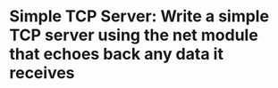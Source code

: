 # Simple TCP Server: Write a simple TCP server using the net module that echoes back any data it receives

